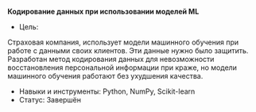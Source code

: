 **Кодирование данных при использовании моделей ML**
- Цель:

Страховая компания, использует модели машинного обучения при работе с данными своих клиентов. Эти данные нужно было защитить. Разработан метод кодирования данных для невозможности восстановления персональной информации при краже, но модели машинного обучения работают без ухудшения качества.
- Навыки и инструменты: Python, NumPy, Scikit-learn
- Статус: Завершён